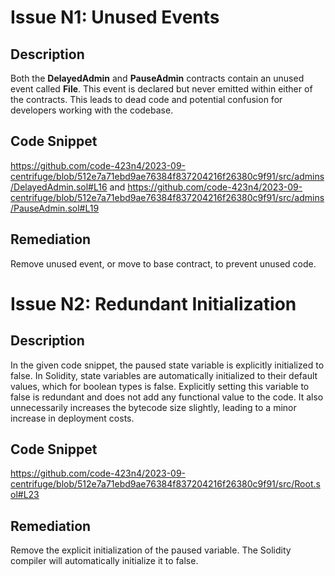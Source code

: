 # Issue N1: Unused Events

## Description

Both the **DelayedAdmin** and **PauseAdmin** contracts contain an unused event called **File**. This event is declared but never emitted within either of the contracts. This leads to dead code and potential confusion for developers working with the codebase.

## Code Snippet

https://github.com/code-423n4/2023-09-centrifuge/blob/512e7a71ebd9ae76384f837204216f26380c9f91/src/admins/DelayedAdmin.sol#L16 and https://github.com/code-423n4/2023-09-centrifuge/blob/512e7a71ebd9ae76384f837204216f26380c9f91/src/admins/PauseAdmin.sol#L19

## Remediation

Remove unused event, or move to base contract, to prevent unused code.

# Issue N2: Redundant Initialization

## Description

In the given code snippet, the paused state variable is explicitly initialized to false. In Solidity, state variables are automatically initialized to their default values, which for boolean types is false. Explicitly setting this variable to false is redundant and does not add any functional value to the code. It also unnecessarily increases the bytecode size slightly, leading to a minor increase in deployment costs.

## Code Snippet

https://github.com/code-423n4/2023-09-centrifuge/blob/512e7a71ebd9ae76384f837204216f26380c9f91/src/Root.sol#L23

## Remediation

Remove the explicit initialization of the paused variable. The Solidity compiler will automatically initialize it to false.